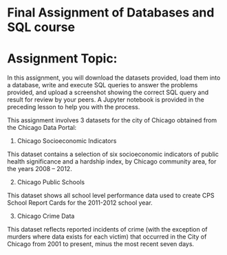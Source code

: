 # Final Assignment of Databases and SQL course

# Assignment Topic:
   In this assignment, you will download the datasets provided, load them into a database, write and execute SQL queries to answer the problems provided, and upload a screenshot showing the correct SQL query and result for review by your peers. A Jupyter notebook is provided in the preceding lesson to help you with the process.


   This assignment involves 3 datasets for the city of Chicago obtained from the Chicago Data Portal:


   1. Chicago Socioeconomic Indicators


   This dataset contains a selection of six socioeconomic indicators of public health significance and a hardship index, by Chicago community area, for the years 2008 – 2012.


   2. Chicago Public Schools


   This dataset shows all school level performance data used to create CPS School Report Cards for the 2011-2012 school year.


   3. Chicago Crime Data


   This dataset reflects reported incidents of crime (with the exception of murders where data exists for each victim) that occurred in the City of Chicago from 2001 to present, minus the most recent seven days.



 
